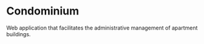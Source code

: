 # Condominium
Web application that facilitates the administrative management of apartment buildings.
